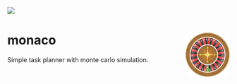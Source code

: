 ![](https://img.shields.io/github/license/sepam/monaco?style=flat-square)

<h1 align="left">
<img src="roulette.jpg" alt="monaco" height="100" width="100" align="right"/>
</h1>

# monaco

Simple task planner with monte carlo simulation.
